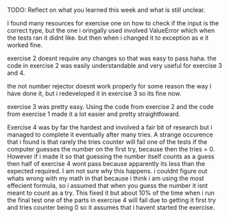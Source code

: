TODO: Reflect on what you learned this week and what is still unclear.

I found many resources for exercise one on how to check if the input is the correct type, but the one i oringally used involved ValueError which when the tests ran it didnt like. but then when i changed it to exception as e it worked fine. 

exercise 2 doesnt require any changes so that was easy to pass haha. the code in exercise 2 was easily understandable and very useful for exercise 3 and 4.

the not number rejector doesnt work properly for some reason the way i have done it, but i redeveloped it in exercise 3 so its fine now. 

exercise 3 was pretty easy. Using the code from exercise 2 and the code from exercise 1 made it a lot easier and pretty straightfoward. 

Exercise 4 was by far the hardest and involved a fair bit of research but i managed to complete it eventually after many tries. A strange occurence that i found is that rarely the tries counter will fail one of the tests if the computer guesses the number on the first try, because then the tries = 0. However if i made it so that guessing the number itself counts as a guess then half of exercise 4 wont pass because apparently its less than the expected required. I am not sure why this happens. i couldnt figure out whats wrong with my math in that because i think i am using the most effecient formula, so i assumed that when you guess the number it isnt meant to count as a try. This fixed it but about 10% of the time when i run the final test one of the parts in exercise 4 will fail due to getting it first try and tries counter being 0 so it assumes that i havent started the exercise. 